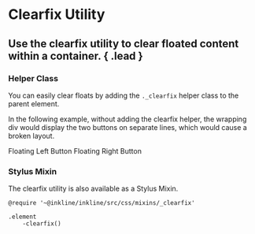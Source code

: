 # Clearfix Utility
## Use the clearfix utility to clear floated content within a container. { .lead }

### Helper Class
You can easily clear floats by adding the `._clearfix` helper class to the parent element.

In the following example, without adding the clearfix helper, the wrapping div would display the two buttons on separate lines, which would cause a broken layout.

<i-code-preview title="Clearfix Utility" link="https://github.com/inkline/inkline/tree/master/src/css/helpers">

<div class="_clearfix _background-gray-40 _rounded">
    <i-button class="_float-left _margin-bottom-0">Floating Left Button</i-button>
    <i-button class="_float-right _margin-bottom-0">Floating Right Button</i-button>
</div>

<template slot="html">

~~~html
<div class="_clearfix">
    <i-button class="_float-left">Floating Left Button</i-button>
    <i-button class="_float-right">Floating Right Button</i-button>
</div>
~~~

</template>
</i-code-preview>

### Stylus Mixin
The clearfix utility is also available as a Stylus Mixin.

~~~stylus
@require '~@inkline/inkline/src/css/mixins/_clearfix'

.element
    -clearfix()
~~~
